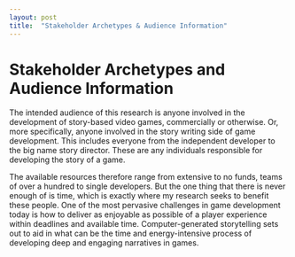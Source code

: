 ```yaml
---
layout: post
title:  "Stakeholder Archetypes & Audience Information"
---
```


<h1>Stakeholder Archetypes and Audience Information</h1>

<p>The intended audience of this research is anyone involved in the development of story-based video games, commercially or otherwise. Or, more specifically, anyone involved in the story writing side of game development. This includes everyone from the independent developer to the big name story director. These are any individuals responsible for developing the story of a game.</p>

<p>The available resources therefore range from extensive to no funds, teams of over a hundred to single developers. But the one thing that there is never enough of is time, which is exactly where my research seeks to benefit these people. One of the most pervasive challenges in game development today is how to deliver as enjoyable as possible of a player experience within deadlines and available time. Computer-generated storytelling sets out to aid in what can be the time and energy-intensive process of developing deep and engaging narratives in games. </p>

